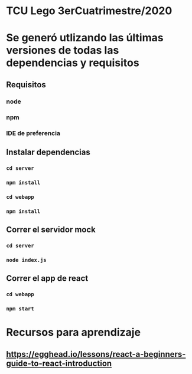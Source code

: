 # TCU Lego 3erCuatrimestre/2020
# Se generó utlizando las últimas versiones de todas las dependencias y requisitos

## Requisitos

### node
### npm
### IDE de preferencia

## Instalar dependencias

### `cd server`
### `npm install`
### `cd webapp`
### `npm install`

## Correr el servidor mock

### `cd server`
### `node index.js` 

## Correr el app de react

### `cd webapp`
### `npm start`


# Recursos para aprendizaje 
## https://egghead.io/lessons/react-a-beginners-guide-to-react-introduction